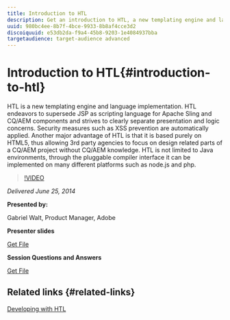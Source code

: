 ```yaml
---
title: Introduction to HTL
description: Get an introduction to HTL, a new templating engine and language implementation. HTL endeavors to supersede JSP as scripting language for Apache Sling and CQ/AEM components and strives to clearly separate presentation and logic concerns.
uuid: 980bc4ee-8b7f-4bce-9933-8b8af4cce3d2
discoiquuid: e53db2da-f9a4-45b8-9203-1e4084937bba
targetaudience: target-audience advanced
---
```

# Introduction to HTL{#introduction-to-htl}

HTL is a new templating engine and language implementation. HTL endeavors to supersede JSP as scripting language for Apache Sling and CQ/AEM components and strives to clearly separate presentation and logic concerns. Security measures such as XSS prevention are automatically applied. Another major advantage of HTL is that it is based purely on HTML5, thus allowing 3rd party agencies to focus on design related parts of a CQ/AEM project without CQ/AEM knowledge. HTL is not limited to Java environments, through the pluggable compiler interface it can be implemented on many different platforms such as node.js and php.

>[!VIDEO](https://video.tv.adobe.com/v/19504/?quality=9)

*Delivered June 25, 2014*

**Presented by:**

Gabriel Walt, Product Manager, Adobe

**Presenter slides**

[Get File](assets/sightly-component-development.pdf)

**Session Questions and Answers**

[Get File](assets/introduction-to-sightly-q-as.pdf)

## Related links {#related-links}

[Developing with HTL](https://docs.adobe.com/docs/en/htl/overview.html?wcmmode=disabled)

<!--
[Get back to the Overview](https://helpx.adobe.com/experience-manager/kt/eseminars/gems/aem-index.html)
-->
